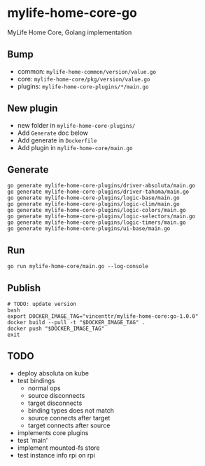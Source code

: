 # mylife-home-core-go

MyLife Home Core, Golang implementation

## Bump

- common: `mylife-home-common/version/value.go`
- core: `mylife-home-core/pkg/version/value.go`
- plugins: `mylife-home-core-plugins/*/main.go`

## New plugin

- new folder in `mylife-home-core-plugins/`
- Add `Generate` doc below
- Add generate in `Dockerfile`
- Add plugin in `mylife-home-core/main.go`

## Generate

```shell
go generate mylife-home-core-plugins/driver-absoluta/main.go
go generate mylife-home-core-plugins/driver-tahoma/main.go
go generate mylife-home-core-plugins/logic-base/main.go
go generate mylife-home-core-plugins/logic-clim/main.go
go generate mylife-home-core-plugins/logic-colors/main.go
go generate mylife-home-core-plugins/logic-selectors/main.go
go generate mylife-home-core-plugins/logic-timers/main.go
go generate mylife-home-core-plugins/ui-base/main.go

```

## Run

```shell
go run mylife-home-core/main.go --log-console
```

## Publish

```shell
# TODO: update version
bash
export DOCKER_IMAGE_TAG="vincenttr/mylife-home-core:go-1.0.0"
docker build --pull -t "$DOCKER_IMAGE_TAG" .
docker push "$DOCKER_IMAGE_TAG"
exit
```

## TODO

- deploy absoluta on kube
- test bindings
  - normal ops
  - source disconnects
  - target disconnects
  - binding types does not match
  - source connects after target
  - target connects after source
- implements core plugins
- test 'main'
- implement mounted-fs store
- test instance info rpi on rpi